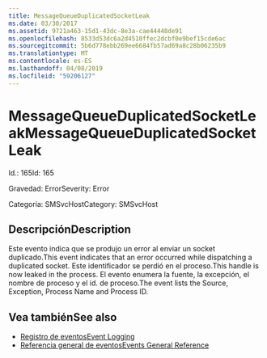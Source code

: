 ```yaml
---
title: MessageQueueDuplicatedSocketLeak
ms.date: 03/30/2017
ms.assetid: 9721a463-15d1-43dc-8e3a-cae44448de91
ms.openlocfilehash: 8533d53dc6a2d4510ffec2dcbf0e9bef15cde6ac
ms.sourcegitcommit: 5b6d778ebb269ee6684fb57ad69a8c28b06235b9
ms.translationtype: MT
ms.contentlocale: es-ES
ms.lasthandoff: 04/08/2019
ms.locfileid: "59206127"
---
```

# <a name="messagequeueduplicatedsocketleak"></a><span data-ttu-id="8b1ca-102">MessageQueueDuplicatedSocketLeak</span><span class="sxs-lookup"><span data-stu-id="8b1ca-102">MessageQueueDuplicatedSocketLeak</span></span>
<span data-ttu-id="8b1ca-103">Id.: 165</span><span class="sxs-lookup"><span data-stu-id="8b1ca-103">Id: 165</span></span>  
  
 <span data-ttu-id="8b1ca-104">Gravedad: Error</span><span class="sxs-lookup"><span data-stu-id="8b1ca-104">Severity: Error</span></span>  
  
 <span data-ttu-id="8b1ca-105">Categoría: SMSvcHost</span><span class="sxs-lookup"><span data-stu-id="8b1ca-105">Category: SMSvcHost</span></span>  
  
## <a name="description"></a><span data-ttu-id="8b1ca-106">Descripción</span><span class="sxs-lookup"><span data-stu-id="8b1ca-106">Description</span></span>  
 <span data-ttu-id="8b1ca-107">Este evento indica que se produjo un error al enviar un socket duplicado.</span><span class="sxs-lookup"><span data-stu-id="8b1ca-107">This event indicates that an error occurred while dispatching a duplicated socket.</span></span> <span data-ttu-id="8b1ca-108">Este identificador se perdió en el proceso.</span><span class="sxs-lookup"><span data-stu-id="8b1ca-108">This handle is now leaked in the process.</span></span> <span data-ttu-id="8b1ca-109">El evento enumera la fuente, la excepción, el nombre de proceso y el id. de proceso.</span><span class="sxs-lookup"><span data-stu-id="8b1ca-109">The event lists the Source, Exception, Process Name and Process ID.</span></span>  
  
## <a name="see-also"></a><span data-ttu-id="8b1ca-110">Vea también</span><span class="sxs-lookup"><span data-stu-id="8b1ca-110">See also</span></span>

- [<span data-ttu-id="8b1ca-111">Registro de eventos</span><span class="sxs-lookup"><span data-stu-id="8b1ca-111">Event Logging</span></span>](../../../../../docs/framework/wcf/diagnostics/event-logging/index.md)
- [<span data-ttu-id="8b1ca-112">Referencia general de eventos</span><span class="sxs-lookup"><span data-stu-id="8b1ca-112">Events General Reference</span></span>](../../../../../docs/framework/wcf/diagnostics/event-logging/events-general-reference.md)
